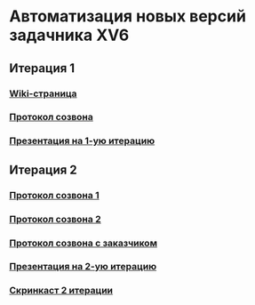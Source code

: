 # Автоматизация новых версий задачника XV6
## Итерация 1
### [Wiki-страница](https://github.com/moevm/mse1h2025-xv6/wiki)
### [Протокол созвона](https://github.com/moevm/mse1h2025-xv6/wiki/%D0%9F%D1%80%D0%BE%D1%82%D0%BE%D0%BA%D0%BE%D0%BB%D1%8B-%D1%81%D0%BE%D0%B7%D0%B2%D0%BE%D0%BD%D0%BE%D0%B2)
### [Презентация на 1-ую итерацию](https://github.com/moevm/mse1h2025-xv6/blob/reports/reports/%D0%9F%D1%80%D0%B5%D0%B7%D0%B5%D0%BD%D1%82%D0%B0%D1%86%D0%B8%D1%8F_1_%D0%B8%D1%82%D0%B5%D1%80%D0%B0%D1%86%D0%B8%D1%8F.pdf)

## Итерация 2
### [Протокол созвона 1](https://github.com/moevm/mse1h2025-xv6/wiki/%D0%9F%D1%80%D0%BE%D1%82%D0%BE%D0%BA%D0%BE%D0%BB%D1%8B-%D1%81%D0%BE%D0%B7%D0%B2%D0%BE%D0%BD%D0%BE%D0%B2#%D0%BF%D1%80%D0%BE%D1%82%D0%BE%D0%BA%D0%BE%D0%BB-2-%D1%81%D0%BE%D0%B7%D0%B2%D0%BE%D0%BD%D0%B0)
### [Протокол созвона 2](https://github.com/moevm/mse1h2025-xv6/wiki/%D0%9F%D1%80%D0%BE%D1%82%D0%BE%D0%BA%D0%BE%D0%BB%D1%8B-%D1%81%D0%BE%D0%B7%D0%B2%D0%BE%D0%BD%D0%BE%D0%B2#%D0%BF%D1%80%D0%BE%D1%82%D0%BE%D0%BA%D0%BE%D0%BB-3-%D1%81%D0%BE%D0%B7%D0%B2%D0%BE%D0%BD%D0%B0)
### [Протокол созвона с заказчиком](https://github.com/moevm/mse1h2025-xv6/wiki/%D0%9F%D1%80%D0%BE%D1%82%D0%BE%D0%BA%D0%BE%D0%BB%D1%8B-%D1%81%D0%BE%D0%B7%D0%B2%D0%BE%D0%BD%D0%BE%D0%B2#%D0%BF%D1%80%D0%BE%D1%82%D0%BE%D0%BA%D0%BE%D0%BB-%D1%81%D0%BE%D0%B7%D0%B2%D0%BE%D0%BD%D0%B0-%D1%81-%D0%B7%D0%B0%D0%BA%D0%B0%D0%B7%D1%87%D0%B8%D0%BA%D0%BE%D0%BC)
### [Презентация на 2-ую итерацию](https://github.com/moevm/mse1h2025-xv6/blob/4e571397501cd6388c98bbeebfbd65c1d7ac3269/reports/%D0%9F%D1%80%D0%B5%D0%B7%D0%B5%D0%BD%D1%82%D0%B0%D1%86%D0%B8%D1%8F_2_%D0%B8%D1%82%D0%B5%D1%80%D0%B0%D1%86%D0%B8%D1%8F.pdf)
### [Скринкаст 2 итерации](https://github.com/moevm/mse1h2025-xv6/wiki/%D0%A1%D0%BA%D1%80%D0%B8%D0%BD%D0%BA%D0%B0%D1%81%D1%82-%D0%BF%D0%BE%D1%81%D0%BB%D0%B5-2-%D0%B8%D1%82%D0%B5%D1%80%D0%B0%D1%86%D0%B8%D0%B8)